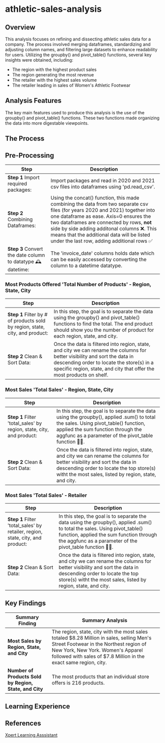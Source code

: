 # athletic-sales-analysis

## Overview

This analysis focuses on refining and dissecting athletic sales data for a company. The process involved merging dataframes, standardizing and adjusting column names, and filtering large datasets to enhance readability for users. Utilizing the groupby() and pivot_table() functions, several key insights were obtained, including:

- The region with the highest product sales
- The region generating the most revenue
- The retailer with the highest sales volume
- The retailer leading in sales of Women's Athletic Footwear

## Analysis Features

The key main features used to produce this analysis is the use of the groupby() and pivot_table() functions. These two functions made organizing the data into more digestable viewpoints.

## The Process

## Pre-Processing

| Step           | Description         |
| ----------------- | ---------------- |
| **Step 1** Import required packages:   | Import packages and read in 2020 and 2021 csv files into dataframes using 'pd.read_csv'.     |
| **Step 2** Combining Dataframes:      | Using the concat() function, this made combining the data from two separate csv files (for years 2020 and 2021) together into one dataframe as ease. Axis=0 ensures the two dataframes are connected by rows, **not**  side by side adding additonal columns ❌. This means that the additional data will be listed under the last row, adding additional rows ✅ |
| **Step 3** Convert the date column to datatype 🕰️ datetime: | The 'invoice_date' columns holds date which can be easily accessed by converting the column to a datetime datatype.    |

### Most Products Offered 'Total Number of Products' - Region, State, City
| Step           | Description         |
| ----------------- | ---------------- |
| **Step 1** Filter by # of products sold by region, state, city, and product: | In this step, the goal is to separate the data using the groupby() and pivot_table() functions to find the total. The end product should show you the number of product for each region, state, and city. |
| **Step 2** Clean & Sort Data: | Once the data is filtered into region, state, and city we can rename the columns for better visibility and sort the data in descending order to locate the store(s) in a specific region, state, and city that offer the most products on shelf. |

### Most Sales 'Total Sales' - Region, State, City

| Step                      | Description   |
| -------------------- | ---------- |
| **Step 1** Filter 'total_sales' by region, state, city, and product: | In this step, the goal is to separate the data using the groupby(), applied .sum() to total the sales. Using pivot_table() function, applied the sum function through the aggfunc as a parameter of the pivot_table function 🥵😅. |
| **Step 2** Clean & Sort Data:                           | Once the data is filtered into region, state, and city we can rename the columns for better visibility and sort the data in descending order to locate the top store(s) witht the most sales, listed by region, state, and city.  |

### Most Sales 'Total Sales' - Retailer

| Step                      | Description   |
| -------------------- | ---------- |
| **Step 1** Filter 'total_sales' by retailer, region, state, city, and product:   | In this step, the goal is to separate the data using the groupby(), applied .sum() to total the sales. Using pivot_table() function, applied the sum function through the aggfunc as a parameter of the pivot_table function 🥵😅. |
| **Step 2** Clean & Sort Data:                           | Once the data is filtered into region, state, and city we can rename the columns for better visibility and sort the data in descending order to locate the top store(s) witht the most sales, listed by region, state, and city.  |
## Key Findings

| **Summary Finding**                | **Summary Analysis**     |
| ------------------------------ | -------- |
| **Most Sales by Region, State, and City**              | The region, state, city with the most sales totaled $8.28 Million in sales, selling Men's Street Footwear in the Northest region of New York, New York. Women's Apparel followed with sales of $7.8 Million in the exact same region, city. |
| **Number of Products Sold by Region, State, and City** | The most products that an individual store offers is 216 products.                                                              

## Learning Experience

## References

[Xpert Learning Asssistant](https://bootcampspot.instructure.com/courses/6028/external_tools/313)
